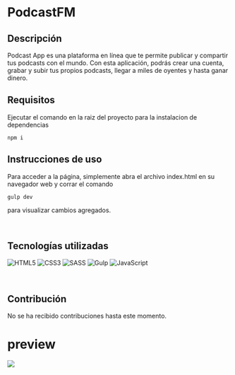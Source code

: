 # PodcastFM

## Descripción

Podcast App es una plataforma en línea que te permite publicar y compartir tus podcasts con el mundo. Con esta aplicación, podrás crear una cuenta, grabar y subir tus propios podcasts, llegar a miles de oyentes y hasta ganar dinero.

## Requisitos

Ejecutar el comando en la raiz del proyecto para la instalacion de dependencias

```
npm i
```

## Instrucciones de uso

Para acceder a la página, simplemente abra el archivo index.html en su navegador web y corrar el comando

```
gulp dev
```

para visualizar cambios agregados.

</br>

## Tecnologías utilizadas

![HTML5](https://img.shields.io/badge/html5-%23E34F26.svg?style=for-the-badge&logo=html5&logoColor=white)
![CSS3](https://img.shields.io/badge/css3-%231572B6.svg?style=for-the-badge&logo=css3&logoColor=white)
![SASS](https://img.shields.io/badge/SASS-hotpink.svg?style=for-the-badge&logo=SASS&logoColor=white)
![Gulp](https://img.shields.io/badge/GULP-%23CF4647.svg?style=for-the-badge&logo=gulp&logoColor=white)
![JavaScript](https://img.shields.io/badge/javascript-%23323330.svg?style=for-the-badge&logo=javascript&logoColor=%23F7DF1E)

</br>

## Contribución

No se ha recibido contribuciones hasta este momento.

# preview

![](https://i.imgur.com/8wXSu8Z.png)
